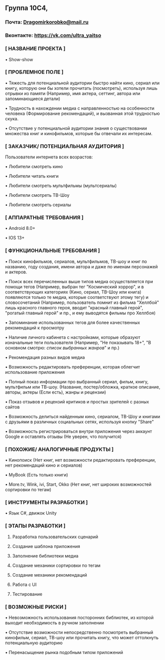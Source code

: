 ## Группа 10С4, 

### Почта: Dragomirkorobko@mail.ru
### Вконтакте: https://vk.com/ultra_yaitso

### [ НАЗВАНИЕ ПРОЕКТА ]
•	Show-show

### [ ПРОБЛЕМНОЕ ПОЛЕ ]
•	Тяжесть для потенциальной аудитории быстро найти кино, сериал или книгу, которую они бы хотели прочитать (посмотреть), используя лишь отрывки из памяти (Например, имя актера, сеттинг, автора или запоминающиеся детали)

•	Трудность в нахождении медиа с направленностью на особенности человека (Формирование рекомендаций), и вызванная этой трудностью скука. 

•	Отсутствие у потенциальной аудитории знания о существовании множества книг и кинофильмов, которые бы отвечали их интересам.

### [ ЗАКАЗЧИК/ ПОТЕНЦИАЛЬНАЯ АУДИТОРИЯ ]
Пользователи интернета всех возрастов:

•	Любители смотреть кино

•	Любители читать книги

•	Любители смотреть мультфильмы (мультсериалы)

•	Любители смотреть ТВ-Шоу

•	Любители смотреть сериалы

### [ АППАРАТНЫЕ ТРЕБОВАНИЯ ]
•	Android 8.0+

•	IOS 13+

### [ ФУНКЦИОНАЛЬНЫЕ ТРЕБОВАНИЯ ]
•	Поиск кинофильмов, сериалов, мультфильмов, ТВ-шоу и книг по названию, году создания, имени автора и даже по именам персонажей и актеров.

•	Поиск всех перечисленных выше типов медиа осуществляется при помощи тегов (Например, выбран тег "Космический хоррор", и в соответствующих категориях (Кино, сериал, ТВ-Шоу или книга) появляются только те медиа, которые соответствуют этому тегу) и словосочетаний (Например, пользователь помнит из фильма "Хеллбой" лишь красного главного героя, вводит "красный главный герой", "рогатый главный герой" и пр., и ему выводятся фильмы про Хеллбоя)

•	Запоминание использованных тегов для более качественных рекомендаций к просмотру 

• Наличие личного кабинета с настройками, которые образуют изначальные теги пользователя (Например, "Не показывать 18+", "В основном смотрю: *список выбранных жанров*" и пр.)

•	Рекомендация разных видов медиа

•	Возможность редактировать преференции, которая облегчит использование приложения 

•	Полный показ информации про выбранный сериал, фильм, книгу, мультфильм или ТВ-шоу. (Название, постер/обложка, краткое описание, авторы, актеры (Если есть), жанры и рецензии)

•	Показ отзывов и рецензий критиков и простых зрителей с разных сайтов

• Возможность делиться найденным кино, сериалом, ТВ-Шоу и книгами с друзьями в различных социальных сетях, используя кнопку "Share"

• Возможность регистрироваться внутри приложения через аккаунт Google и оставлять отзывы (Не уверен, что получится)

### [ ПОХОЖИЕ/ АНАЛОГИЧНЫЕ ПРОДУКТЫ ]
•	Кинопоиск (Нет книг, нет возможности редактировать преференции, нет рекомендаций кино и сериалов) 

•	MyBook (Есть только книги)

•	More.tv, Wink, ivi,  Start, Okko (Нет книг, нет широких возможностей сортировки по тегам)

### [ ИНСТРУМЕНТЫ РАЗРАБОТКИ ]
•	Язык C#, движок Unity

### [ ЭТАПЫ РАЗРАБОТКИ ]
1.	Разработка пользовательских сценарий

2.	Создание шаблона приложения

3.	Заполнение библиотеки медиа

4.	Создание механики сортировки по тегам

5.	Создание механики рекомендаций 

6.	Работа с UI

7.	Тестирование

### [ ВОЗМОЖНЫЕ РИСКИ ]
•	Невозможность использования посторонних библиотек, из которой выходит необходимость в ручном заполнении

•	Отсутствие возможности непосредственно посмотреть выбранный кинофильм, сериал, ТВ-шоу или прочитать книгу, что может оттолкнуть потенциальную аудиторию

•	Перенасыщение рынка подобным типом приложений
